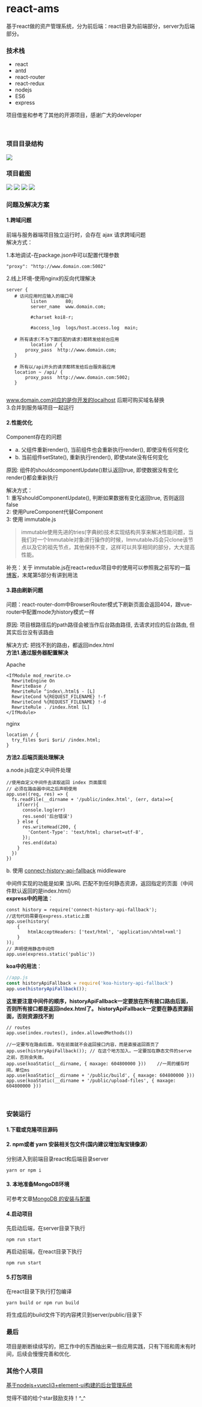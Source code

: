 # react-ams
基于react做的资产管理系统，分为前后端：react目录为前端部分，server为后端部分。

### 技术栈
 - react
 - antd
 - react-router
 - react-redux
 - nodejs
 - ES6
 - express

项目借鉴和参考了其他的开源项目，感谢广大的developer

<br/>

### 项目目录结构

<img src="https://github.com/scalerone/image-store/blob/master/react-ams/directory.png?raw=true"/>  
<br/>

### 项目截图

<img src="https://github.com/scalerone/image-store/blob/master/react-ams/01.png?raw=true"/>  

<img src="https://github.com/scalerone/image-store/blob/master/react-ams/02.png?raw=true"/>  

<img src="https://github.com/scalerone/image-store/blob/master/react-ams/03.png?raw=true"/>  

<img src="https://github.com/scalerone/image-store/blob/master/react-ams/04.png?raw=true"/>  
<br/>

### 问题及解决方案
#### 1.跨域问题  
 前端与服务器端项目独立运行时，会存在 ajax 请求跨域问题  
 解决方式：
 
 1.本地调试-在package.json中可以配置代理参数  

```
"proxy": "http://www.domain.com:5002"
```
 
 2.线上环境-使用nginx的反向代理解决
 ``` 
 server {
  	# 访问应用时应输入的端口号
          listen       80;
          server_name  www.domain.com;
  
          #charset koi8-r;
  
          #access_log  logs/host.access.log  main;
  
  	# 所有请求(不与下面匹配的请求)都转发给前台应用
          location / {
  	    proxy_pass  http://www.domain.com;
  	}
      
  	# 所有以/api开头的请求都转发给后台服务器应用
  	location ~ /api/ {
  	    proxy_pass  http://www.domain.com:5002;
  	}
  	
  ```
 www.domain.com对应的是你开发的localhost 后期可购买域名替换   
 3.合并到服务端项目一起运行 
 #### 2.性能优化
   Component存在的问题  
-    a. 父组件重新render(), 当前组件也会重新执行render(), 即使没有任何变化  
-  b. 当前组件setState(), 重新执行render(), 即使state没有任何变化            

原因: 组件的shouldcomponentUpdate()默认返回true, 即使数据没有变化render()都会重新执行 

解决方式：   
    1: 重写shouldComponentUpdate(), 判断如果数据有变化返回true, 否则返回false    
    2: 使用PureComponent代替Component   
    3: 使用 immutable.js
>    immutable使用先进的tries(字典树)技术实现结构共享来解决性能问题，当我们对一个Immutable对象进行操作的时候，ImmutableJS会只clone该节点以及它的祖先节点，其他保持不变，这样可以共享相同的部分，大大提高性能。
 
 补充：关于 immutable.js在react+redux项目中的使用可以参照我之前写的一篇[博客](https://www.cnblogs.com/mrwh/p/11623759.html)，末尾第5部分有讲到用法

#### 3.路由刷新问题
问题：react-router-dom中BrowserRouter模式下刷新页面会返回404，跟vue-router中配置mode为history模式一样 

原因: 项目根路径后的path路径会被当作后台路由路径, 去请求对应的后台路由, 但其实后台没有该路由
 
解决方式: 把找不到的路由，都返回index.html  
**方法1.通过服务器配置解决**

Apache
```
<IfModule mod_rewrite.c>
  RewriteEngine On
  RewriteBase /
  RewriteRule ^index\.html$ - [L]
  RewriteCond %{REQUEST_FILENAME} !-f
  RewriteCond %{REQUEST_FILENAME} !-d
  RewriteRule . /index.html [L]
</IfModule>
```
nginx

```
location / {
  try_files $uri $uri/ /index.html;
}
```

**方法2.后端页面处理解决**

a.node.js自定义中间件处理

```
//使用自定义中间件去读取返回 index 页面展现
// 必须在路由器中间之后声明使用 
app.use((req, res) => {
  fs.readFile(__dirname + '/public/index.html', (err, data)=>{
    if(err){
      console.log(err)
      res.send('后台错误')
    } else {
      res.writeHead(200, {
        'Content-Type': 'text/html; charset=utf-8',
      });
      res.end(data)
    }
  })
})
```
b. 使用 [connect-history-api-fallback](https://github.com/bripkens/connect-history-api-fallback) middleware  

中间件实现的功能是如果 当URL 匹配不到任何静态资源，返回指定的页面（中间件默认返回的是index.html）   
**express中的用法**：

```
const history = require('connect-history-api-fallback');
//这句代码需要在express.static上面
app.use(history(
    {
        htmlAcceptHeaders: ['text/html', 'application/xhtml+xml']
    }
));
// 声明使用静态中间件
app.use(express.static('public'))
```







**koa中的用法**：
```javascript
//app.js
const historyApiFallback = require('koa-history-api-fallback')
app.use(historyApiFallback());

```
**这里要注意中间件的顺序，historyApiFallback一定要放在所有接口路由后面，否则所有接口都是返回index.html了。
historyApiFallback一定要在静态资源前面，否则资源找不到**

```
// routes
app.use(index.routes(), index.allowedMethods())

//一定要写在路由后面，写在前面就不会返回接口内容，而是直接返回首页了
app.use(historyApiFallback()); // 在这个地方加入。一定要加在静态文件的serve之前，否则会失效。
app.use(koaStatic(__dirname, { maxage: 604800000 }))    //一周的缓存时间，单位ms
app.use(koaStatic(__dirname + '/public/build', { maxage: 604800000 }))
app.use(koaStatic(__dirname + '/public/upload-files', { maxage: 604800000 }))
```

<br/>


### 安装运行
#### 1.下载或克隆项目源码

#### 2. npm或者 yarn 安装相关包文件(国内建议增加淘宝镜像源）
分别进入到前端目录react和后端目录server

```
yarn or npm i
```

#### 3. 本地准备MongoDB环境
可参考文章[MongoDB 的安装与配置](https://blog.csdn.net/fengtingyan/article/details/88371232)

#### 4.启动项目
先启动后端，在server目录下执行

```
npm run start
```
再启动前端，在react目录下执行

```
npm run start
```
#### 5.打包项目

在react目录下执行打包编译
```
yarn build or npm run build
```
将生成后的build文件下的内容拷贝到server/public/目录下


### 最后
项目是断断续续写的，把工作中的东西抽出来一些应用实践，只有下班和周末有时间，后续会慢慢完善和优化.


### 其他个人项目

[基于nodejs+vuecli3+element-ui构建的后台管理系统](https://github.com/scalerone/node-vue-ele-admin)

觉得不错的给个star鼓励支持！^_^
